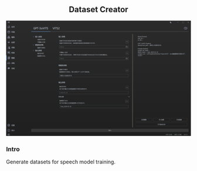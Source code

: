 <div align = "center">

## Dataset Creator

![Dataset Creator](/docs/media/Dataset-Creator.png)

</div>


### Intro
Generate datasets for speech model training.